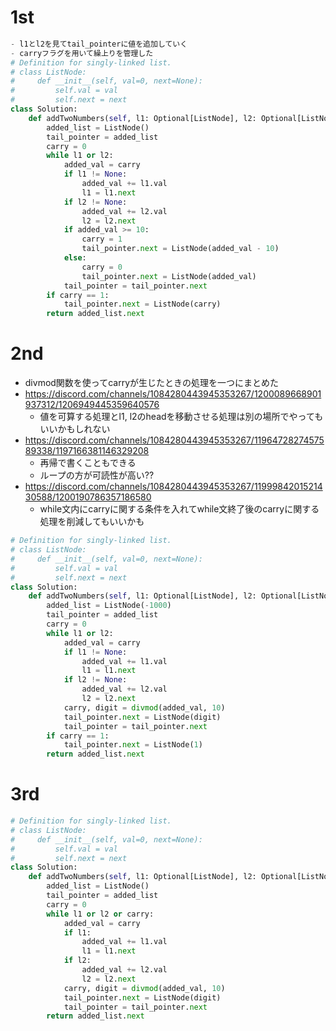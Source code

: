 # 1st 
```python
- l1とl2を見てtail_pointerに値を追加していく
- carryフラグを用いて繰上りを管理した
# Definition for singly-linked list.
# class ListNode:
#     def __init__(self, val=0, next=None):
#         self.val = val
#         self.next = next
class Solution:
    def addTwoNumbers(self, l1: Optional[ListNode], l2: Optional[ListNode]) -> Optional[ListNode]:
        added_list = ListNode()
        tail_pointer = added_list
        carry = 0
        while l1 or l2:
            added_val = carry
            if l1 != None:
                added_val += l1.val
                l1 = l1.next
            if l2 != None:
                added_val += l2.val
                l2 = l2.next
            if added_val >= 10:
                carry = 1
                tail_pointer.next = ListNode(added_val - 10)
            else:
                carry = 0
                tail_pointer.next = ListNode(added_val)
            tail_pointer = tail_pointer.next
        if carry == 1:
            tail_pointer.next = ListNode(carry)
        return added_list.next
```
# 2nd
- divmod関数を使ってcarryが生じたときの処理を一つにまとめた
- https://discord.com/channels/1084280443945353267/1200089668901937312/1206949445359640576
    - 値を可算する処理とl1, l2のheadを移動させる処理は別の場所でやってもいいかもしれない
- https://discord.com/channels/1084280443945353267/1196472827457589338/1197166381146329208
    - 再帰で書くこともできる
    - ループの方が可読性が高い??
- https://discord.com/channels/1084280443945353267/1199984201521430588/1200190786357186580
    - while文内にcarryに関する条件を入れてwhile文終了後のcarryに関する処理を削減してもいいかも
```python
# Definition for singly-linked list.
# class ListNode:
#     def __init__(self, val=0, next=None):
#         self.val = val
#         self.next = next
class Solution:
    def addTwoNumbers(self, l1: Optional[ListNode], l2: Optional[ListNode]) -> Optional[ListNode]:
        added_list = ListNode(-1000)
        tail_pointer = added_list
        carry = 0
        while l1 or l2:
            added_val = carry
            if l1 != None:
                added_val += l1.val
                l1 = l1.next
            if l2 != None:
                added_val += l2.val
                l2 = l2.next
            carry, digit = divmod(added_val, 10)
            tail_pointer.next = ListNode(digit)
            tail_pointer = tail_pointer.next
        if carry == 1:
            tail_pointer.next = ListNode(1)
        return added_list.next
```
# 3rd
```python
# Definition for singly-linked list.
# class ListNode:
#     def __init__(self, val=0, next=None):
#         self.val = val
#         self.next = next
class Solution:
    def addTwoNumbers(self, l1: Optional[ListNode], l2: Optional[ListNode]) -> Optional[ListNode]:
        added_list = ListNode()
        tail_pointer = added_list
        carry = 0
        while l1 or l2 or carry:
            added_val = carry
            if l1:
                added_val += l1.val
                l1 = l1.next
            if l2:
                added_val += l2.val
                l2 = l2.next
            carry, digit = divmod(added_val, 10)
            tail_pointer.next = ListNode(digit)
            tail_pointer = tail_pointer.next
        return added_list.next
```